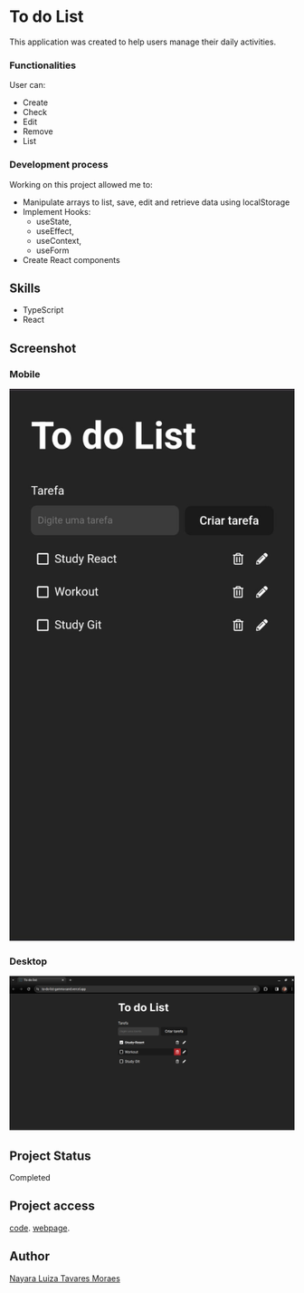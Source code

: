 # To do List

This application was created to help users manage their daily activities. 

### Functionalities
User can: 
- Create 
- Check 
- Edit
- Remove
- List 

### Development process
Working on this project allowed me to:
- Manipulate arrays to list, save, edit and retrieve data using localStorage 
- Implement Hooks: 
  - useState, 
  - useEffect, 
  - useContext, 
  - useForm
- Create React components

## Skills
* TypeScript
* React

## Screenshot 

### Mobile
<div align="center">
  <img src="./docs/mobile-screenshot.jpeg" alt="Screenshot layout mobile">
</div>

### Desktop
![Screenshot layout desktop](./docs/desktop-screenshot.png)

## Project Status
Completed


## Project access
[code](https://github.com/nalutm/to-do-list). 
[webpage](https://to-do-list-gamma-sand.vercel.app/).

## Author
[Nayara Luiza Tavares Moraes](https://github.com/nalutm)
